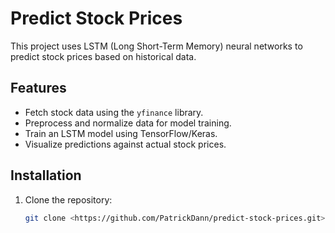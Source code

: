 # Predict Stock Prices

This project uses LSTM (Long Short-Term Memory) neural networks to predict stock prices based on historical data.

## Features
- Fetch stock data using the `yfinance` library.
- Preprocess and normalize data for model training.
- Train an LSTM model using TensorFlow/Keras.
- Visualize predictions against actual stock prices.

## Installation
1. Clone the repository:
   ```bash
   git clone <https://github.com/PatrickDann/predict-stock-prices.git>
